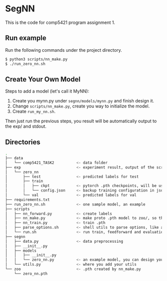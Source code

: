 # SegNN

This is the code for comp5421 program assignment 1.

## Run example

Run the following commands under the project directory.

```bash
$ python3 scripts/nn_make.py
$ ./run_zero_nn.sh
```

## Create Your Own Model

Steps to add a model (let's call it MyNN):

1. Create you mynn.py under `segnn/models/mynn.py` and finish design it.
2. Change `scripts/nn_make.py`, create you way to initialize the model.
3. Create `run_my_nn.sh`.

Then just run the previous steps, you result will be automatically output to the exp/ and stdout.

## Directories

```bash
.
├── data
│   └── comp5421_TASK2          <- data folder
├── exp                         <- experiment result, output of the scripts
│   └── zero_nn
│       ├── test                <- predicted labels for test
│       ├── train               
│       │   ├── ckpt            <- pytorch .pth checkpoints, will be used to predict test/val
│       │   └── config.json     <- backup training configuration in json format
│       └── val                 <- predicted labels for val
├── requirements.txt
├── run_zero_nn.sh              <- one sample model, an example
├── scripts
│   ├── nn_forward.py           <- create labels
│   ├── nn_make.py              <- make proto .pth model to zoo/, so that nn_train.py can take it and train
│   ├── nn_train.py             <- train .pth
│   ├── parse_options.sh        <- shell utils to parse options, like argparse in python
│   └── run.sh                  <- run train, feedforward and evaluation
├── segnn
│   ├── data.py                 <- data preprocessing
│   ├── __init__.py
│   ├── models
│   │   ├── __init__.py
│   │   └── zero_nn.py          <- an example model, you can design your model like this
│   └── utils.py                <- where you add your utils
└── zoo                         <- .pth created by nn_make.py
    └── zero_nn.pth             
```
